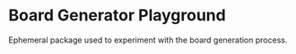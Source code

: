 # Board Generator Playground

Ephemeral package used to experiment with the board generation process.

